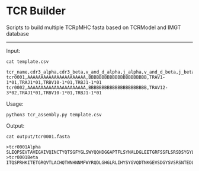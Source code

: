 # TCR Builder

Scripts to build multiple TCRpMHC fasta based on TCRModel and IMGT database

---

Input:

```
cat template.csv

tcr_name,cdr3_alpha,cdr3_beta,v_and_d_alpha,j_alpha,v_and_d_beta,j_beta
tcr0001,AAAAAAAAAAAAAAAAAAAAAA,BBBBBBBBBBBBBBBBBBBBBB,TRAV1-1*01,TRAJ1*01,TRBV10-1*01,TRBJ1-1*01
tcr0002,AAAAAAAAAAAAAAAAAAAAAA,BBBBBBBBBBBBBBBBBBBBBB,TRAV12-3*02,TRAJ1*01,TRBV10-1*01,TRBJ1-1*01
```

Usage:

```
python3 tcr_assembly.py template.csv
```

Output:

```
cat output/tcr0001.fasta 

>tcr0001Alpha
SLEQPSEVTAVEGAIVQINCTYQTSGFYGLSWYQQHDGGAPTFLSYNALDGLEETGRFSSFLSRSDSYGYLLLQELQMKDSASYFAAAAAAAAAAAAAAAAAAAAAAGKGTRVSTSP
>tcr0001Beta
ITQSPRHKITETGRQVTLACHQTWNHNNMFWYRQDLGHGLRLIHYSYGVQDTNKGEVSDGYSVSRSNTEDLPLTLESAASSQTSVYFBBBBBBBBBBBBBBBBBBBBBBGQGTRLTVV
```
